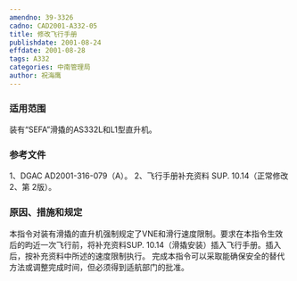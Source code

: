 ```yaml
---
amendno: 39-3326
cadno: CAD2001-A332-05
title: 修改飞行手册
publishdate: 2001-08-24
effdate: 2001-08-28
tags: A332
categories: 中南管理局
author: 祝海鹰
---
```


### 适用范围 
装有“SEFA”滑撬的AS332L和L1型直升机。

<!--more-->
### 参考文件
1、DGAC AD2001-316-079（A）。
 2、飞行手册补充资料 SUP. 10.14（正常修改 2、第 2版）。

### 原因、措施和规定 
本指令对装有滑撬的直升机强制规定了VNE和滑行速度限制。要求在本指令生效后的昀近一次飞行前，将补充资料SUP. 10.14（滑撬安装）插入飞行手册。插入后，按补充资料中所述的速度限制执行。 
    完成本指令可以采取能确保安全的替代方法或调整完成时间，但必须得到适航部门的批准。
